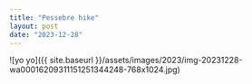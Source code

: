 ```yaml
---
title: "Pessebre hike"
layout: post
date: "2023-12-28"
---
```


![yo yo]({{ site.baseurl }}/assets/images/2023/img-20231228-wa00016209311151251344248-768x1024.jpg)
